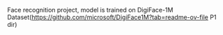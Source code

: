 Face recognition project, model is trained on DigiFace-1M Dataset(https://github.com/microsoft/DigiFace1M?tab=readme-ov-file P1 dir)
